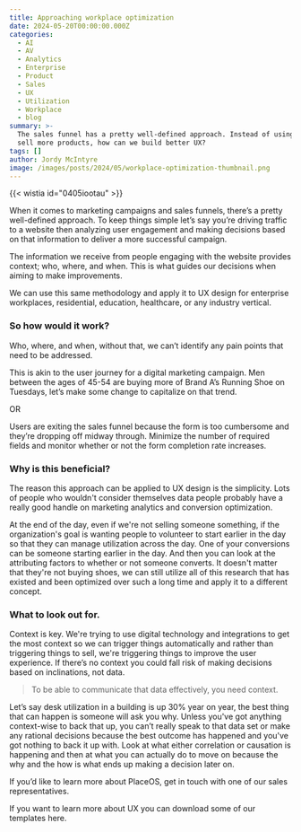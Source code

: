 ```yaml
---
title: Approaching workplace optimization
date: 2024-05-20T00:00:00.000Z
categories:
  - AI
  - AV
  - Analytics
  - Enterprise
  - Product
  - Sales
  - UX
  - Utilization
  - Workplace
  - blog
summary: >-
  The sales funnel has a pretty well-defined approach. Instead of using that to
  sell more products, how can we build better UX?
tags: []
author: Jordy McIntyre
image: /images/posts/2024/05/workplace-optimization-thumbnail.png
---
```

{{< wistia id="0405iootau" >}}

When it comes to marketing campaigns and sales funnels, there’s a pretty well-defined approach. To keep things simple let’s say you’re driving traffic to a website then analyzing user engagement and making decisions based on that information to deliver a more successful campaign.

The information we receive from people engaging with the website provides context; who, where, and when. This is what guides our decisions when aiming to make improvements.

We can use this same methodology and apply it to UX design for enterprise workplaces, residential, education, healthcare, or any industry vertical.

### So how would it work? 

Who, where, and when, without that, we can’t identify any pain points that need to be addressed.

This is akin to the user journey for a digital marketing campaign. Men between the ages of 45-54 are buying more of Brand A’s Running Shoe on Tuesdays, let’s make some change to capitalize on that trend. 

OR

Users are exiting the sales funnel because the form is too cumbersome and they’re dropping off midway through. Minimize the number of required fields and monitor whether or not the form completion rate increases.

### **Why is this beneficial?**

The reason this approach can be applied to UX design is the simplicity. Lots of people who wouldn't consider themselves data people probably have a really good handle on marketing analytics and conversion optimization. 

At the end of the day, even if we're not selling someone something, if the organization's goal is wanting people to volunteer to start earlier in the day so that they can manage utilization across the day. One of your conversions can be someone starting earlier in the day. And then you can look at the attributing factors to whether or not someone converts. It doesn't matter that they're not buying shoes, we can still utilize all of this research that has existed and been optimized over such a long time and apply it to a different concept.

### **What to look out for.** 

Context is key. We're trying to use digital technology and integrations to get the most context so we can trigger things automatically and rather than triggering things to sell, we're triggering things to improve the user experience. If there’s no context you could fall risk of making decisions based on inclinations, not data.

> To be able to communicate that data effectively, you need context. 

Let’s say desk utilization in a building is up 30% year on year, the best thing that can happen is someone will ask you why. Unless you've got anything context-wise to back that up, you can’t really speak to that data set or make any rational decisions because the best outcome has happened and you've got nothing to back it up with. Look at what either correlation or causation is happening and then at what you can actually do to move on because the why and the how is what ends up making a decision later on. 

If you’d like to learn more about PlaceOS, get in touch with one of our sales representatives. 

If you want to learn more about UX you can download some of our templates here.

‍
